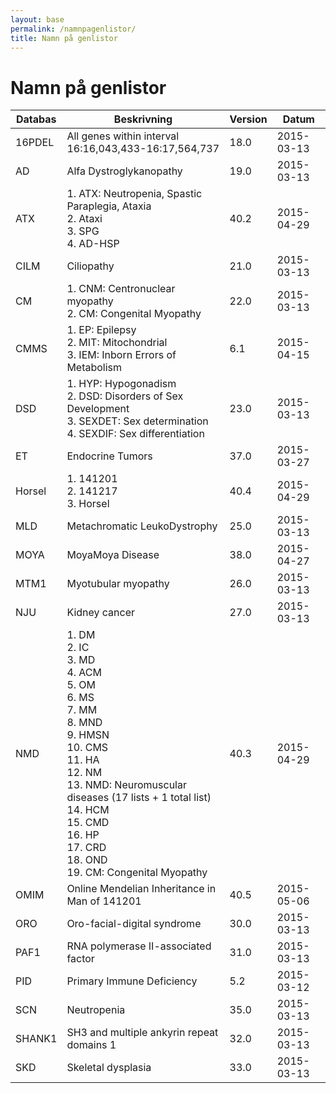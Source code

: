 ```yaml
---
layout: base
permalink: /namnpagenlistor/
title: Namn på genlistor
---
```


# Namn på genlistor

|Databas|Beskrivning|Version|Datum|
|---|---|---|---|
|16PDEL|All genes within interval 16:16,043,433-16:17,564,737|18.0|2015-03-13|
|AD|Alfa Dystroglykanopathy|19.0|2015-03-13|
|ATX|1. ATX: Neutropenia, Spastic Paraplegia, Ataxia<br />2. Ataxi<br />3. SPG<br />4. AD-HSP<br />|40.2|2015-04-29|
|CILM|Ciliopathy|21.0|2015-03-13|
|CM|1. CNM: Centronuclear myopathy<br />2. CM: Congenital Myopathy<br />|22.0|2015-03-13|
|CMMS|1. EP: Epilepsy<br />2. MIT: Mitochondrial<br />3. IEM: Inborn Errors of Metabolism<br />|6.1|2015-04-15|
|DSD|1. HYP: Hypogonadism<br />2. DSD: Disorders of Sex Development<br />3. SEXDET: Sex determination<br />4. SEXDIF: Sex differentiation<br />|23.0|2015-03-13|
|ET|Endocrine Tumors|37.0|2015-03-27|
|Horsel|1. 141201<br />2. 141217<br />3. Horsel<br />|40.4|2015-04-29|
|MLD|Metachromatic LeukoDystrophy|25.0|2015-03-13|
|MOYA|MoyaMoya Disease|38.0|2015-04-27|
|MTM1|Myotubular myopathy|26.0|2015-03-13|
|NJU|Kidney cancer|27.0|2015-03-13|
|NMD|1. DM<br />2. IC<br />3. MD<br />4. ACM<br />5. OM<br />6. MS<br />7. MM<br />8. MND<br />9. HMSN<br />10. CMS<br />11. HA<br />12. NM<br />13. NMD: Neuromuscular diseases (17 lists + 1 total list)<br />14. HCM<br />15. CMD<br />16. HP<br />17. CRD<br />18. OND<br />19. CM: Congenital Myopathy<br />|40.3|2015-04-29|
|OMIM|Online Mendelian Inheritance in Man of 141201|40.5|2015-05-06|
|ORO|Oro-facial-digital syndrome|30.0|2015-03-13|
|PAF1|RNA polymerase II-associated factor|31.0|2015-03-13|
|PID|Primary Immune Deficiency|5.2|2015-03-12|
|SCN|Neutropenia|35.0|2015-03-13|
|SHANK1|SH3 and multiple ankyrin repeat domains 1|32.0|2015-03-13|
|SKD|Skeletal dysplasia|33.0|2015-03-13|
